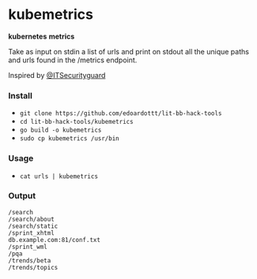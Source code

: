 # kubemetrics

**kubernetes** **metrics** 

Take as input on stdin a list of urls and print on stdout all the unique paths and urls found in the /metrics endpoint.  

Inspired by [@ITSecurityguard](https://twitter.com/ITSecurityguard/status/1510951340763136005) 

### Install

- `git clone https://github.com/edoardottt/lit-bb-hack-tools`
- `cd lit-bb-hack-tools/kubemetrics`
- `go build -o kubemetrics`
- `sudo cp kubemetrics /usr/bin`

### Usage

- `cat urls | kubemetrics`

### Output

```
/search
/search/about
/search/static
/sprint_xhtml
db.example.com:81/conf.txt
/sprint_wml
/pqa
/trends/beta
/trends/topics
```

